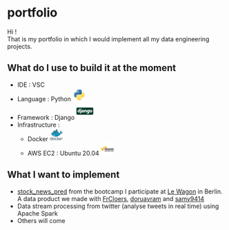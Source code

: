 # portfolio
Hi !  
That is my portfolio in which I would implement all my data engineering projects.

## What do I use to build it at the moment
- IDE : VSC
- Language : Python <a href="https://www.python.org" target="_blank" rel="noreferrer"> <img src="https://raw.githubusercontent.com/devicons/devicon/master/icons/python/python-original.svg" alt="python" width="30"></a>
- Framework : Django <a href="https://www.djangoproject.com/"> <img src="https://raw.githubusercontent.com/devicons/devicon/master/icons/django/django-original.svg" width="40"/></a>
- Infrastructure : 
  - Docker <a href="https://www.docker.com/"> <img src="https://raw.githubusercontent.com/devicons/devicon/master/icons/docker/docker-original-wordmark.svg" alt="docker" width="30"></a>
  - AWS EC2 : Ubuntu 20.04 <a href="https://aws.amazon.com"><img src="https://raw.githubusercontent.com/devicons/devicon/master/icons/amazonwebservices/amazonwebservices-original-wordmark.svg" width="30"></a>
   
## What I want to implement
- [stock_news_pred](https://github.com/freddo1503/stock_news_pred) from the bootcamp I participate at [Le Wagon](https://www.lewagon.com/berlin/data-science-course/full-time) in Berlin. A data product we made with [FrCloers](https://github.com/FrCloers), [doruavram](https://github.com/doruavram) and [samy9414](https://github.com/samy9414)
- Data stream processing from twitter (analyse tweets in real time) using Apache Spark
- Others will come
